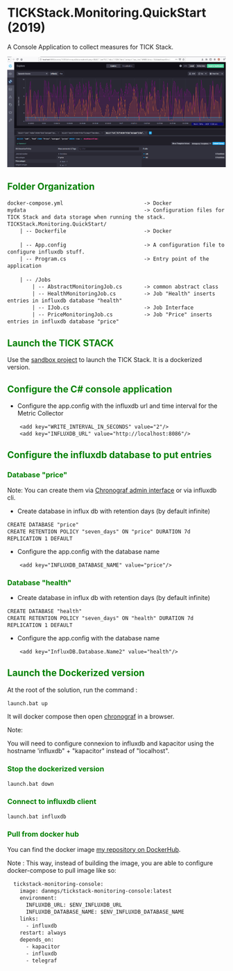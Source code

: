 # TICKStack.Monitoring.QuickStart (2019)

A Console Application to collect measures for TICK Stack.

![alt capture1](https://github.com/danmgs/TICKStack.Monitoring.QuickStart/blob/master/img/chronograf.gif)

## <span style="color:green">Folder Organization</span>

```
docker-compose.yml                          -> Docker
mydata                                      -> Configuration files for TICK Stack and data storage when running the stack.
TICKStack.Monitoring.QuickStart/
    | -- Dockerfile                         -> Docker

    | -- App.config                         -> A configuration file to configure influxdb stuff.
    | -- Program.cs                         -> Entry point of the application

    | -- /Jobs
        | -- AbstractMonitoringJob.cs       -> common abstract class
        | -- HealthMonitoringJob.cs         -> Job "Health" inserts entries in influxdb database "health"
        | -- IJob.cs                        -> Job Interface
        | -- PriceMonitoringJob.cs          -> Job "Price" inserts entries in influxdb database "price"
```

## <span style="color:green">Launch the TICK STACK</span>

Use the [sandbox project](https://github.com/danmgs/sandbox) to launch the TICK Stack. It is a dockerized version.

## <span style="color:green">Configure the C# console application</span>

- Configure the app.config with the influxdb url and time interval for the Metric Collector
```
	<add key="WRITE_INTERVAL_IN_SECONDS" value="2"/>
    <add key="INFLUXDB_URL" value="http://localhost:8086"/>
```

## <span style="color:green">Configure the influxdb database to put entries</span>

### <span style="color:green">Database "price"</span>

Note:
You can create them via [Chronograf admin interface](http://localhost:8888/sources/10000/admin-influxdb/databases) or via influxdb cli.

- Create database in influx db with retention days (by default infinite)

```
CREATE DATABASE "price"
CREATE RETENTION POLICY "seven_days" ON "price" DURATION 7d REPLICATION 1 DEFAULT

```

- Configure the app.config with the database name

```
    <add key="INFLUXDB_DATABASE_NAME" value="price"/>
```

### <span style="color:green">Database "health"</span>

- Create database in influx db with retention days (by default infinite)

```
CREATE DATABASE "health"
CREATE RETENTION POLICY "seven_days" ON "health" DURATION 7d REPLICATION 1 DEFAULT

```

- Configure the app.config with the database name

```
    <add key="InfluxDB.Database.Name2" value="health"/>
```

## <span style="color:green">Launch the Dockerized version</span>

At the root of the solution, run the command :

```
launch.bat up
```

It will docker compose then open [chronograf](http://localhost:8888) in a browser.

Note:

You will need to configure connexion to influxdb and kapacitor using the hostname 'influxdb" + "kapacitor" instead of "localhost".

### <span style="color:green">Stop the dockerized version</span>

```
launch.bat down
```

### <span style="color:green">Connect to influxdb client</span>

```
launch.bat influxdb
```

### <span style="color:green">Pull from docker hub</span>

You can find the docker image [my repository on DockerHub](https://hub.docker.com/r/danmgs/tickstack-monitoring-console).


Note :
This way, instead of building the image, you are able to configure docker-compose to pull image like so:

```
  tickstack-monitoring-console:
    image: danmgs/tickstack-monitoring-console:latest
    environment:
      INFLUXDB_URL: $ENV_INFLUXDB_URL
      INFLUXDB_DATABASE_NAME: $ENV_INFLUXDB_DATABASE_NAME
    links:
      - influxdb
    restart: always
    depends_on:
      - kapacitor
      - influxdb
      - telegraf

```
